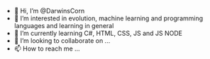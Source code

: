 - 👋 Hi, I’m @DarwinsCorn
- 👀 I’m interested in evolution, machine learning and programming languages and learning in general
- 🌱 I’m currently learning C#, HTML, CSS, JS and JS NODE
- 💞️ I’m looking to collaborate on ...
- 📫 How to reach me ...

<!---
DarwinsCorn/DarwinsCorn is a ✨ special ✨ repository because its `README.md` (this file) appears on your GitHub profile.
You can click the Preview link to take a look at your changes.
--->
